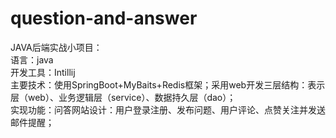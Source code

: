 # question-and-answer
JAVA后端实战小项目：  
语言：java  
开发工具：Intillij  
主要技术：使用SpringBoot+MyBaits+Redis框架；采用web开发三层结构：表示层（web）、业务逻辑层（service）、数据持久层（dao）；  
实现功能：问答网站设计：用户登录注册、发布问题、用户评论、点赞关注并发送邮件提醒；  
